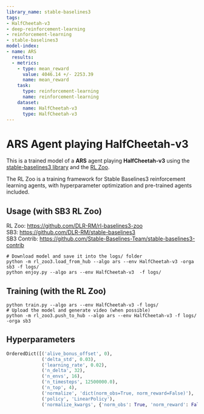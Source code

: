 ```yaml
---
library_name: stable-baselines3
tags:
- HalfCheetah-v3
- deep-reinforcement-learning
- reinforcement-learning
- stable-baselines3
model-index:
- name: ARS
  results:
  - metrics:
    - type: mean_reward
      value: 4046.14 +/- 2253.39
      name: mean_reward
    task:
      type: reinforcement-learning
      name: reinforcement-learning
    dataset:
      name: HalfCheetah-v3
      type: HalfCheetah-v3
---
```


# **ARS** Agent playing **HalfCheetah-v3**
This is a trained model of a **ARS** agent playing **HalfCheetah-v3**
using the [stable-baselines3 library](https://github.com/DLR-RM/stable-baselines3)
and the [RL Zoo](https://github.com/DLR-RM/rl-baselines3-zoo).

The RL Zoo is a training framework for Stable Baselines3
reinforcement learning agents,
with hyperparameter optimization and pre-trained agents included.

## Usage (with SB3 RL Zoo)

RL Zoo: https://github.com/DLR-RM/rl-baselines3-zoo<br/>
SB3: https://github.com/DLR-RM/stable-baselines3<br/>
SB3 Contrib: https://github.com/Stable-Baselines-Team/stable-baselines3-contrib

```
# Download model and save it into the logs/ folder
python -m rl_zoo3.load_from_hub --algo ars --env HalfCheetah-v3 -orga sb3 -f logs/
python enjoy.py --algo ars --env HalfCheetah-v3  -f logs/
```

## Training (with the RL Zoo)
```
python train.py --algo ars --env HalfCheetah-v3 -f logs/
# Upload the model and generate video (when possible)
python -m rl_zoo3.push_to_hub --algo ars --env HalfCheetah-v3 -f logs/ -orga sb3
```

## Hyperparameters
```python
OrderedDict([('alive_bonus_offset', 0),
             ('delta_std', 0.03),
             ('learning_rate', 0.02),
             ('n_delta', 32),
             ('n_envs', 16),
             ('n_timesteps', 12500000.0),
             ('n_top', 4),
             ('normalize', 'dict(norm_obs=True, norm_reward=False)'),
             ('policy', 'LinearPolicy'),
             ('normalize_kwargs', {'norm_obs': True, 'norm_reward': False})])
```
